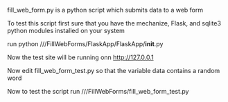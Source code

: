 fill_web_form.py is a python script which submits data to a web form

To test this script first sure that you have the mechanize, Flask, and sqlite3 python modules installed on your system

run python /<path>/<to>/FillWebForms/FlaskApp/FlaskApp/__init__.py

Now the test site will be running onn http://127.0.0.1

Now edit fill_web_form_test.py so that the variable data contains a random word

Now to test the script run /<path>/<to>/FillWebForms/fill_web_form_test.py
